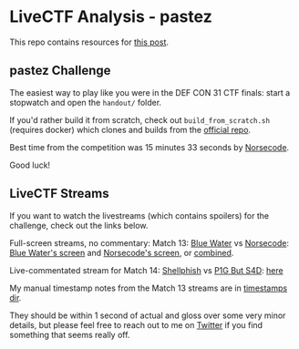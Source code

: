 # LiveCTF Analysis - pastez

This repo contains resources for [this post](https://seeinglogic.com/posts/livectf-analysis/).

## pastez Challenge

The easiest way to play like you were in the DEF CON 31 CTF finals: start a stopwatch and open the `handout/` folder.

If you'd rather build it from scratch, check out `build_from_scratch.sh` (requires docker) which clones and builds from the [official repo](https://github.com/Live-CTF/LiveCTF-DEFCON31).

Best time from the competition was 15 minutes 33 seconds by [Norsecode](https://norsecode.team/).

Good luck!

## LiveCTF Streams

If you want to watch the livestreams (which contains spoilers) for the challenge, check out the links below.

Full-screen streams, no commentary: Match 13: [Blue Water](https://ctftime.org/team/205897/) vs [Norsecode](https://ctftime.org/team/110823/):
[Blue Water's screen](https://www.youtube.com/live/dthkJvZcoeM?si=8_CCNMgSykCcoXJQ&t=8545)
and [Norsecode's screen](https://www.youtube.com/live/fzxch3C1c0w?si=jMRGbHFDxwoayE0V&t=8530),
or [combined](https://viewsync.net/watch?v=fzxch3C1c0w&t=8530&v=dthkJvZcoeM&t=8545).

Live-commentated stream for Match 14: [Shellphish](https://ctftime.org/team/285/) vs [P1G But S4D](https://ctftime.org/team/268242/):
[here](https://www.youtube.com/watch?v=LDgqaQhu7ao&list=PLmnqtYqOCF7-v2bS6O6URAYAFjdKwhRj5&index=9)

My manual timestamp notes from the Match 13 streams are in [timestamps dir](./timestamps/).

They should be within 1 second of actual and gloss over some very minor details, but please feel free to reach out to me on [Twitter](https://twitter.com/seeinglogic) if you find something that seems really off.

